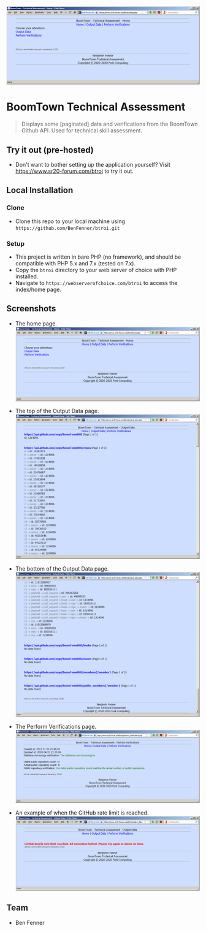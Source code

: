 <a href="https://www.sr20-froum.com/btroi"><img src="https://raw.githubusercontent.com/BenFenner/btroi/master/Screenshot%20(Home).png" title="Choose your adventure" alt="Home Page"></a>

# BoomTown Technical Assessment

> Displays some [paginated] data and verifications from the BoomTown Github API.
> Used for technical skill assessment.

## Try it out (pre-hosted)

- Don't want to bother setting up the application yourself? Visit <a href="https://sr20-froum.com/btroi">https://www.sr20-forum.com/btroi</a> to try it out.

## Local Installation

### Clone

- Clone this repo to your local machine using `https://github.com/BenFenner/btroi.git`

### Setup

- This project is written in bare PHP (no framework), and should be compatible with PHP 5.x and 7.x (tested on 7.x).
- Copy the `btroi` directory to your web server of choice with PHP installed.
- Navigate to `https://webserverofchoice.com/btroi` to access the index/home page.

## Screenshots

- The home page.
[![Home Page](https://raw.githubusercontent.com/BenFenner/btroi/master/Screenshot%20(Home).png)]()

- The top of the Output Data page.
[![Output Data, top](https://raw.githubusercontent.com/BenFenner/btroi/master/Screenshot%20(Output%20Data%2C%20top).png)]()

- The bottom of the Output Data page.
[![Output Data, bottom](https://raw.githubusercontent.com/BenFenner/btroi/master/Screenshot%20(Output%20Data%2C%20bottom).png)]()

- The Perform Verifications page.
[![Perform Verifications](https://raw.githubusercontent.com/BenFenner/btroi/master/Screenshot%20(Perform%20Verifications).png)]()

- An example of when the GitHub rate limit is reached.
[![GitHub rate limit reached](https://raw.githubusercontent.com/BenFenner/btroi/master/Screenshot%20(Output%20Data%2C%20rate%20limited).png)]()

## Team

- Ben Fenner
